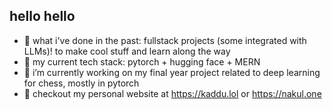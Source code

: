 ## hello hello

<!--
**Spitfire1970/Spitfire1970** is a ✨ _special_ ✨ repository because its `README.md` (this file) appears on your GitHub profile.
-->

- 🗿 what i've done in the past: fullstack projects (some integrated with LLMs)! to make cool stuff and learn along the way
- 🦾 my current tech stack: pytorch + hugging face + MERN
- 🌱 i’m currently working on my final year project related to deep learning for chess, mostly in pytorch
- 🎃 checkout my personal website at https://kaddu.lol or https://nakul.one

